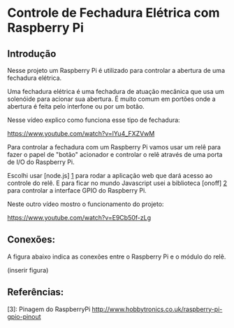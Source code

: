 Controle de Fechadura Elétrica com Raspberry Pi
===

Introdução
---

Nesse projeto um Raspberry Pi é utilizado para controlar a abertura de 
uma fechadura elétrica.

Uma fechadura elétrica é uma fechadura de atuação mecânica que usa um solenóide
para acionar sua abertura. É muito comum em portões onde a abertura é feita 
pelo interfone ou por um botão.

Nesse vídeo explico como funciona esse tipo de fechadura:

https://www.youtube.com/watch?v=lYu4_FXZVwM

Para controlar a fechadura com um Raspberry Pi vamos usar um relê para fazer
o papel de "botão" acionador e controlar o relê através de uma porta de I/O
do Raspberry Pi.

Escolhi usar [node.js] [1] para rodar a aplicação web que dará acesso ao controle
do relê. E para ficar no mundo Javascript usei a biblioteca [onoff] [2] para
controlar a interface GPIO do Raspberry Pi.

Neste outro vídeo mostro o funcionamento do projeto:

https://www.youtube.com/watch?v=E9Cb50f-zLg

Conexões:
---

A figura abaixo indica as conexões entre o Raspberry Pi e o módulo do relê.

(inserir figura)





Referências:
---

[1]: http://weworkweplay.com/play/raspberry-pi-nodejs/ (Versão do node.js pré-compilada para Raspberry Pi)
[2]: https://www.npmjs.com/package/onoff 
[3]: Pinagem do RaspberryPi http://www.hobbytronics.co.uk/raspberry-pi-gpio-pinout
